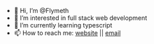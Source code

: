 - 👋 Hi, I’m @Flymeth
- 👀 I’m interested in full stack web development
- 🌱 I’m currently learning typescript
- 📫 How to reach me: [website](https://flymeth.net) || [email](mailto:flymeth.yt@gmail.com)

<!---
Flymeth/Flymeth is a ✨ special ✨ repository because its `README.md` (this file) appears on your GitHub profile.
You can click the Preview link to take a look at your changes.
--->
